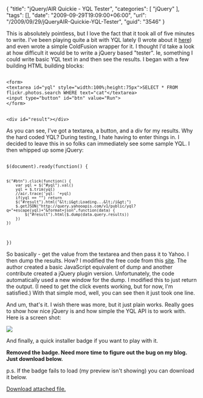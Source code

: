 {
	"title": "jQuery/AIR Quickie - YQL Tester",
	"categories": [
		"jQuery"
	],
	"tags": [],
	"date": "2009-09-29T19:09:00+06:00",
	"url": "/2009/09/29/jQueryAIR-Quickie-YQL-Tester",
	"guid": "3546"
}

This is absolutely pointless, but I love the fact that it took all of five minutes to write. I've been playing quite a bit with YQL lately (I wrote about it <a href="http://www.raymondcamden.com/index.cfm/2009/9/10/Yahoo-Query-Language">here</a>) and even wrote a simple ColdFusion wrapper for it. I thought I'd take a look at how difficult it would be to write a jQuery based "tester". Ie, something I could write basic YQL text in and then see the results. I began with a few building HTML building blocks:
<!--more-->
<code>
&lt;form&gt;
&lt;textarea id="yql" style="width:100%;height:75px"&gt;SELECT * FROM flickr.photos.search WHERE text="cat"&lt;/textarea&gt;
&lt;input type="button" id="btn" value="Run"&gt;
&lt;/form&gt;

&lt;div id="result"&gt;&lt;/div&gt;
</code>

As you can see, I've got a textarea, a button, and a div for my results. Why the hard coded YQL? During testing, I hate having to enter things in. I decided to leave this in so folks can immediately see some sample YQL. I then whipped up some jQuery:

<code>
$(document).ready(function() {

	$("#btn").click(function() {
		var yql = $("#yql").val()
		yql = $.trim(yql)
		//air.trace('yql: '+yql)
		if(yql == "") return
		$("#result").html("&lt;i&gt;Loading...&lt;/i&gt;")
		$.getJSON("http://query.yahooapis.com/v1/public/yql?q="+escape(yql)+"&format=json",function(data) {
			$("#result").html($.dump(data.query.results))			
		})
	})
})
</code>

So basically - get the value from the textarea and then pass it to Yahoo. I then dump the results. How? I modified the free code from this <a href="http://www.netgrow.com.au/files/javascript_dump.cfm">site</a>. The author created a basic JavaScript equivalent of dump and another contribute created a jQuery plugin version. Unfortunately, the code automatically used a new window for the dump. I modified this to just return the output. (I need to get the click events working, but for now, I'm satisfied.) With that simple mod, well, you can see then it just took one line. 

And um, that's it. I wish there was more, but it just plain works. Really goes to show how nice jQuery is and how simple the YQL API is to work with. Here is a screen shot:

<img src="http://www.coldfusionjedi.com/images/Screen shot 2009-09-29 at 5.03.26 PM.png" />

And finally, a quick installer badge if you want to play with it.

<b>Removed the badge. Need more time to figure out the bug on my blog. Just download below.</b>

p.s. If the badge fails to load (my preview isn't showing) you can download it below.<p><a href='enclosures/C%3A%5Chosts%5C2009%2Ecoldfusionjedi%2Ecom%5Cenclosures%2FYQLTester%2Ezip'>Download attached file.</a></p>